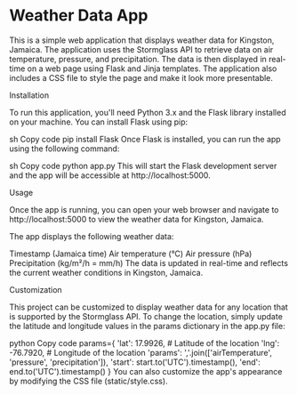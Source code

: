 
# Weather Data App

This is a simple web application that displays weather data for Kingston, Jamaica. The application uses the Stormglass API to retrieve data on air temperature, pressure, and precipitation. The data is then displayed in real-time on a web page using Flask and Jinja templates. The application also includes a CSS file to style the page and make it look more presentable.

Installation

To run this application, you'll need Python 3.x and the Flask library installed on your machine. You can install Flask using pip:

sh
Copy code
pip install Flask
Once Flask is installed, you can run the app using the following command:

sh
Copy code
python app.py
This will start the Flask development server and the app will be accessible at http://localhost:5000.

Usage

Once the app is running, you can open your web browser and navigate to http://localhost:5000 to view the weather data for Kingston, Jamaica.

The app displays the following weather data:

Timestamp (Jamaica time)
Air temperature (°C)
Air pressure (hPa)
Precipitation (kg/m²/h = mm/h)
The data is updated in real-time and reflects the current weather conditions in Kingston, Jamaica.

Customization

This project can be customized to display weather data for any location that is supported by the Stormglass API. To change the location, simply update the latitude and longitude values in the params dictionary in the app.py file:

python
Copy code
params={
    'lat': 17.9926,  # Latitude of the location
    'lng': -76.7920,  # Longitude of the location
    'params': ','.join(['airTemperature', 'pressure', 'precipitation']),
    'start': start.to('UTC').timestamp(),
    'end': end.to('UTC').timestamp()
}
You can also customize the app's appearance by modifying the CSS file (static/style.css).



